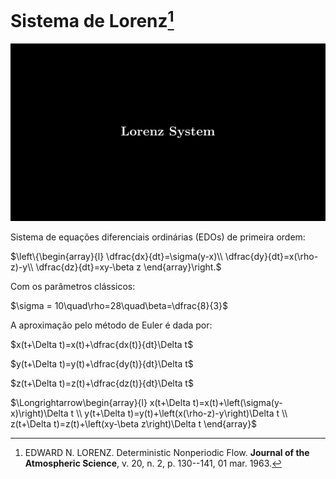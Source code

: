 # Sistema de Lorenz[^1]

[![Watch the video](media/images/lorenz/thumbnail.png)](media/videos/lorenz/1080p60/lorenz.mp4)

Sistema de equações diferenciais ordinárias (EDOs) de primeira ordem:

$\left\{\begin{array}{l}
\dfrac{dx}{dt}=\sigma(y-x)\\
\dfrac{dy}{dt}=x(\rho-z)-y\\
\dfrac{dz}{dt}=xy-\beta z
\end{array}\right.$

Com os parâmetros clássicos:

$\sigma = 10\quad\rho=28\quad\beta=\dfrac{8}{3}$

A aproximação pelo método de Euler é dada por:

$x(t+\Delta t)=x(t)+\dfrac{dx(t)}{dt}\Delta t$

$y(t+\Delta t)=y(t)+\dfrac{dy(t)}{dt}\Delta t$

$z(t+\Delta t)=z(t)+\dfrac{dz(t)}{dt}\Delta t$

$\Longrightarrow\begin{array}{l}
x(t+\Delta t)=x(t)+\left(\sigma(y-x)\right)\Delta t \\
y(t+\Delta t)=y(t)+\left(x(\rho-z)-y\right)\Delta t \\
z(t+\Delta t)=z(t)+\left(xy-\beta z\right)\Delta t
\end{array}$

[^1]: EDWARD N. LORENZ. Deterministic Nonperiodic Flow. **Journal of the Atmospheric Science**, v. 20, n. 2, p. 130--141, 01 mar. 1963.